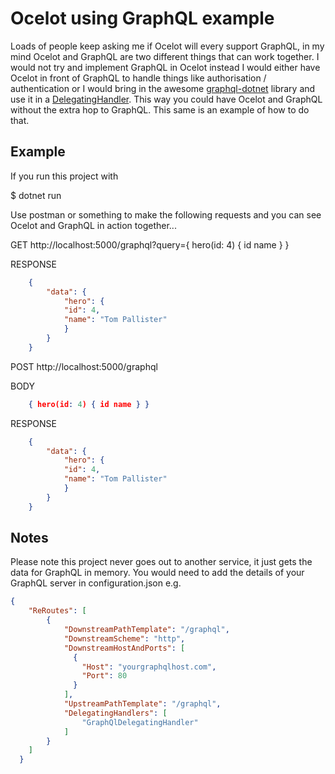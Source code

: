# Ocelot using GraphQL example

Loads of people keep asking me if Ocelot will every support GraphQL, in my mind Ocelot and GraphQL are two different things that can work together. 
I would not try and implement GraphQL in Ocelot instead I would either have Ocelot in front of GraphQL to handle things like authorisation / authentication or I would 
bring in the awesome [graphql-dotnet](https://github.com/graphql-dotnet/graphql-dotnet) library and use it in a [DelegatingHandler](http://ocelot.readthedocs.io/en/latest/features/delegatinghandlers.html). This way you could have Ocelot and GraphQL without the extra hop to GraphQL. This same is an example of how to do that. 

## Example

If you run this project with

$ dotnet run

Use postman or something to make the following requests and you can see Ocelot and GraphQL in action together...

GET http://localhost:5000/graphql?query={ hero(id: 4) { id name } }

RESPONSE
```json
    {
        "data": {
            "hero": {
            "id": 4,
            "name": "Tom Pallister"
            }
        }
    }
```

POST http://localhost:5000/graphql

BODY
```json
    { hero(id: 4) { id name } }
```

RESPONSE
```json
    {
        "data": {
            "hero": {
            "id": 4,
            "name": "Tom Pallister"
            }
        }
    }
```

## Notes

Please note this project never goes out to another service, it just gets the data for GraphQL in memory. You would need to add the details of your GraphQL server in configuration.json e.g.

```json
{
    "ReRoutes": [
        {
            "DownstreamPathTemplate": "/graphql",
            "DownstreamScheme": "http",
            "DownstreamHostAndPorts": [
              {
                "Host": "yourgraphqlhost.com",
                "Port": 80
              }
            ],
            "UpstreamPathTemplate": "/graphql",
            "DelegatingHandlers": [
                "GraphQlDelegatingHandler"
            ]
        }
    ]
  }
```